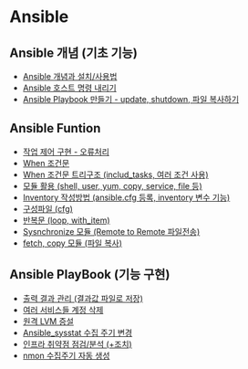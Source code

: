 # Ansible

<!-- "사업에 쓰이는 그 어떤 기술에도 적용되는 첫번째 규칙은, </br>
효율적인 작업을 위해 적용된 자동화 방식이 효율화를 극대화시킬 것이라는 점이다.</br> </br>
두번째 규칙은, 비효율적인 작업을 위해 적용된 자동화 방식은 비효율화를 극대화시킬 것이라는 점이다."
- `William Henry "Bill" Gates III`
Microsoft CEO -->

## Ansible 개념 (기초 기능)

- [Ansible 개념과 설치/사용법](https://github.com/chanW-pack/Ansible/blob/main/Ansible_%EA%B8%B0%EC%B4%88_%EA%B0%9C%EB%85%90/1.%20%5BAnsible%5D%20%EC%95%A4%EC%84%9C%EB%B8%94(Ansible)%20%EA%B0%9C%EB%85%90%EA%B3%BC%20%EC%84%A4%EC%B9%98%EC%82%AC%EC%9A%A9%EB%B2%95%20(w%20Amazon%20Linux).md)
- [Ansible 호스트 명령 내리기](https://github.com/chanW-pack/Ansible/blob/main/Ansible_%EA%B8%B0%EC%B4%88_%EA%B0%9C%EB%85%90/2.%20%5BAnsible%5D%20%EC%95%A4%EC%84%9C%EB%B8%94(Ansible)%20%ED%98%B8%EC%8A%A4%ED%8A%B8%20%EB%AA%85%EB%A0%B9%20%EB%82%B4%EB%A6%AC%EA%B8%B0.md)
- [Ansible Playbook 만들기 - update, shutdown, 파일 복사하기](https://github.com/chanW-pack/Ansible/blob/main/Ansible_%EA%B8%B0%EC%B4%88_%EA%B0%9C%EB%85%90/3.%20%5BAnsible%5D%20%EC%95%A4%EC%84%9C%EB%B8%94(Ansible)%20Playbook%20%EB%A7%8C%EB%93%A4%EA%B8%B0%20-%20up%207d2d7ecdb3fd46c6a566465aa4e02b1e.md)

## Ansible Funtion

- [작업 제어 구현 - 오류처리](https://github.com/chanW-pack/Ansible/blob/main/Ansible_%EC%9E%91%EC%97%85%20%EC%A0%9C%EC%96%B4%20%EA%B5%AC%ED%98%84(%EC%98%A4%EB%A5%98%20%EC%B2%98%EB%A6%AC).md)
- [When 조건문](https://github.com/chanW-pack/Ansible/blob/main/Ansible_When%20%EC%A1%B0%EA%B1%B4%EB%AC%B8.md)
- [When 조건문 트리구조 (includ_tasks, 여러 조건 사용)](https://github.com/chanW-pack/Ansible/blob/main/Ansible_%ED%8A%B8%EB%A6%AC%EA%B5%AC%EC%A1%B0%20%EC%A1%B0%EA%B1%B4%EB%AC%B8.md)
- [모듈 활용 (shell, user, yum, copy, service, file 등)](https://github.com/chanW-pack/Ansible/blob/main/Ansible_%EB%AA%A8%EB%93%88.md)
- [Inventory 작성방법 (ansible.cfg 등록, inventory 변수 기능)](https://github.com/chanW-pack/Ansible/blob/main/Ansible_Inventory.md)
- [구성파일 (cfg)](https://github.com/chanW-pack/Ansible/blob/main/Ansible_%EA%B5%AC%EC%84%B1%20%ED%8C%8C%EC%9D%BC(cfg).md)
- [반복문 (loop, with_item)](https://github.com/chanW-pack/Ansible/blob/main/Ansible_%EB%B0%98%EB%B3%B5%EB%AC%B8.md)
- [Sysnchronize 모듈 (Remote to Remote 파일전송)](https://github.com/chanW-pack/Ansible/blob/main/Ansible_Sysnchronize%20%EB%AA%A8%EB%93%88(Remote%20to%20Remote%20%ED%8C%8C%EC%9D%BC%EC%A0%84%EC%86%A1).md)
- [fetch, copy 모듈 (파일 복사)](https://github.com/chanW-pack/Ansible/blob/main/Ansible_fetch%2C%20copy%20%ED%8C%8C%EC%9D%BC%EB%B3%B5%EC%82%AC.md) 

## Ansible PlayBook (기능 구현)

- [출력 결과 관리 (결과값 파일로 저장)](https://github.com/chanW-pack/Ansible/blob/main/Playbook/Ansible_%EC%B6%9C%EB%A0%A5%20%EA%B2%B0%EA%B3%BC%20%EA%B4%80%EB%A6%AC_(%EA%B2%B0%EA%B3%BC%EA%B0%92%20%ED%8C%8C%EC%9D%BC%EB%A1%9C%20%EC%A0%80%EC%9E%A5).md)
- [여러 서비스들 계정 삭제](https://github.com/chanW-pack/Ansible/blob/main/Playbook/Ansible_%EC%97%AC%EB%9F%AC%20%EC%84%9C%EB%B9%84%EC%8A%A4%EB%93%A4%20%EA%B3%84%EC%A0%95%20%EC%82%AD%EC%A0%9C.md)
- [원격 LVM 증설](https://github.com/chanW-pack/Ansible/blob/main/Playbook/Ansible_%EC%9B%90%EA%B2%A9%20LVM%20%EC%A6%9D%EC%84%A4.md)
- [Ansible_sysstat 수집 주기 변경](https://github.com/chanW-pack/Ansible/blob/main/Playbook/Ansible_sysstat%20%EC%88%98%EC%A7%91%20%EC%A3%BC%EA%B8%B0%20%EB%B3%80%EA%B2%BD.md)
- [인프라 취약점 점검/분석 (+조치)](https://github.com/chanW-pack/Ansible/tree/main/Playbook/%EC%B7%A8%EC%95%BD%EC%A0%90%20%EB%B6%84%EC%84%9D)
- [nmon 수집주기 자동 생성](https://github.com/chanW-pack/Ansible/tree/main/Playbook/nmon%20%EC%9E%90%EB%8F%99%20%EC%84%A4%EC%A0%95)
